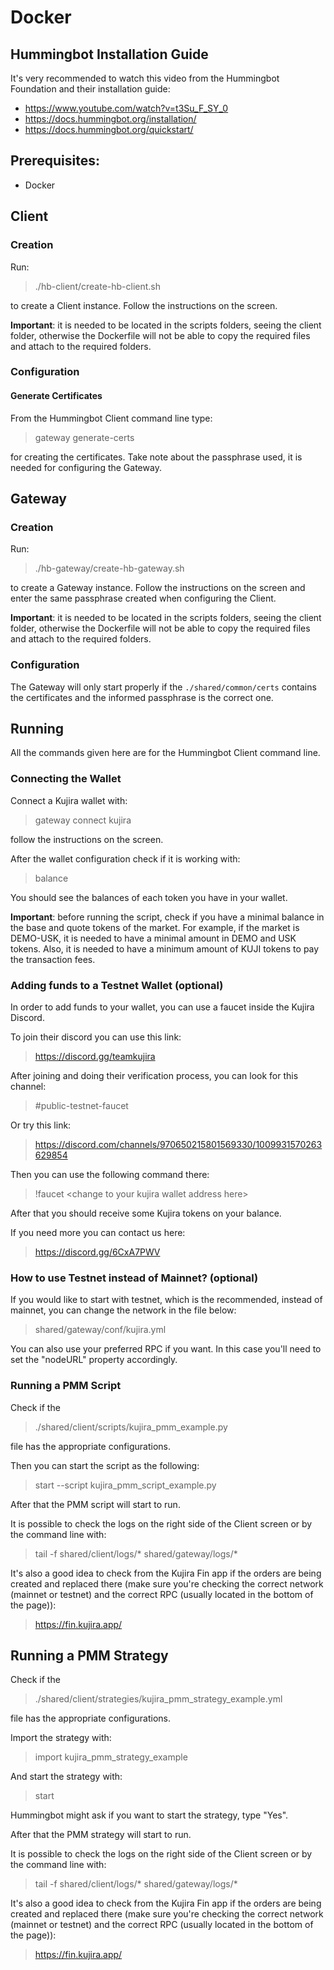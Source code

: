 # Docker

## Hummingbot Installation Guide
It's very recommended to watch this video from the Hummingbot Foundation and their installation guide:
 - https://www.youtube.com/watch?v=t3Su_F_SY_0
 - https://docs.hummingbot.org/installation/
 - https://docs.hummingbot.org/quickstart/

## Prerequisites:
- Docker

## Client

### Creation

Run:

> ./hb-client/create-hb-client.sh

to create a Client instance. Follow the instructions on the screen.

**Important**: it is needed to be located in the scripts folders, seeing the client folder, otherwise the Dockerfile
will not be able to copy the required files and attach to the required folders.

### Configuration

#### Generate Certificates
From the Hummingbot Client command line type:

> gateway generate-certs

for creating the certificates. Take note about the passphrase used, it is needed for configuring the Gateway.

## Gateway

### Creation

Run:

> ./hb-gateway/create-hb-gateway.sh

to create a Gateway instance. Follow the instructions on the screen
and enter the same passphrase created when configuring the Client.

**Important**: it is needed to be located in the scripts folders, seeing the client folder, otherwise the Dockerfile
will not be able to copy the required files and attach to the required folders.

### Configuration

The Gateway will only start properly if the `./shared/common/certs` contains the certificates
and the informed passphrase is the correct one.

## Running

All the commands given here are for the Hummingbot Client command line.

### Connecting the Wallet
Connect a Kujira wallet with:

> gateway connect kujira

follow the instructions on the screen.

After the wallet configuration check if it is working with:

> balance

You should see the balances of each token you have in your wallet.

**Important**: before running the script, check if you have a minimal balance in the base and quote tokens
of the market. For example, if the market is DEMO-USK, it is needed to have a minimal
amount in DEMO and USK tokens. Also, it is needed to have a minimum amount of KUJI tokens
to pay the transaction fees.

### Adding funds to a Testnet Wallet (optional)

In order to add funds to your wallet, you can use a faucet inside the Kujira Discord.

To join their discord you can use this link:

> https://discord.gg/teamkujira

After joining and doing their verification process, you can look for this channel:

> #public-testnet-faucet

Or try this link:

> https://discord.com/channels/970650215801569330/1009931570263629854

Then you can use the following command there:

> !faucet &lt;change to your kujira wallet address here&gt;

After that you should receive some Kujira tokens on your balance.

If you need more you can contact us here:

> https://discord.gg/6CxA7PWV

### How to use Testnet instead of Mainnet? (optional)

If you would like to start with testnet, which is the recommended, instead of mainnet, 
you can change the network in the file below:

> shared/gateway/conf/kujira.yml

You can also use your preferred RPC if you want.
In this case you'll need to set the "nodeURL" property accordingly.

### Running a PMM Script

Check if the

> ./shared/client/scripts/kujira_pmm_example.py

file has the appropriate configurations.

Then you can start the script as the following:

> start --script kujira_pmm_script_example.py

After that the PMM script will start to run.

It is possible to check the logs on the right side of the Client screen or by the command line with:

> tail -f shared/client/logs/* shared/gateway/logs/*

It's also a good idea to check from the Kujira Fin app if the orders are being created and replaced there
(make sure you're checking the correct network (mainnet or testnet) and the correct RPC (usually located in the bottom of the page)):

> https://fin.kujira.app/

## Running a PMM Strategy

Check if the

> ./shared/client/strategies/kujira_pmm_strategy_example.yml

file has the appropriate configurations.

Import the strategy with:

> import kujira_pmm_strategy_example

And start the strategy with:

> start

Hummingbot might ask if you want to start the strategy, type "Yes".

After that the PMM strategy will start to run.

It is possible to check the logs on the right side of the Client screen or by the command line with:

> tail -f shared/client/logs/* shared/gateway/logs/*

It's also a good idea to check from the Kujira Fin app if the orders are being created and replaced there
(make sure you're checking the correct network (mainnet or testnet) and the correct RPC (usually located in the bottom of the page)):

> https://fin.kujira.app/
